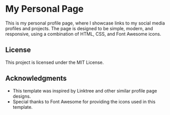 # My Personal Page

This is my personal profile page, where I showcase links to my social media profiles and projects. The page is designed to be simple, modern, and responsive, using a combination of HTML, CSS, and Font Awesome icons.

## License

This project is licensed under the MIT License.

## Acknowledgments

* This template was inspired by Linktree and other similar profile page designs.
* Special thanks to Font Awesome for providing the icons used in this template.

